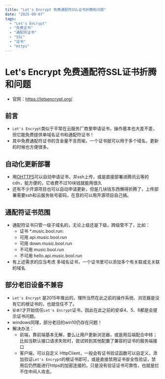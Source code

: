 ```yaml
---
title: "Let's Encrypt 免费通配符SSL证书折腾和问题"
date: "2025-09-07"
tags: 
  - "Let's Encrypt"
  - "免费证书"
  - "通配符证书"
  - "SSL"
  - "证书"
  - "Https"
---
```

# Let's Encrypt 免费通配符SSL证书折腾和问题
- 官网：https://letsencrypt.org/

## 前言
- `Let's Encrypt`类似于平常在云服务厂商里申请证书，操作基本也大差不差，但它能免费提供单域名证书和通配符证书！
- 其中免费通配符证书的含金量不言而喻，一个证书就可以用于多个域名，更新的时候也方便很多。

## 自动化更新部署
- 用[OHTTPS](https://ohttps.com/)可以自动申请证书，并ssh上传，或是直接部署进腾讯云等的cdn，挺方便的，它收费不过10块钱就能用很久
- 还有不少开源项目也可以自动申请更新，但是几块钱东西懒得折腾了，上传部署需要ssh和云服务账号密码，在意的可以用开源项目自己搞。

## 通配符证书范围
- 通配符证书只管一级子域名的，无论上级还是下级，跨级管不了，比如：
    - 证书 *.music.bool.run:
    - 可用 api.music.bool.run
    - 可用 down.music.bool.run
    - 不可用 music.bool.run
    - 不可用 hello.api.music.bool.run
- 有上述需求的应当考虑 多域名证书，一个证书里可以添加多个有关联或无关联的域名

## 部分老旧设备不兼容
- `Let's Encrypt` 是2015年推出的，理所当然在此之前的操作系统、浏览器是没有它的根证书的，也就信任不了。
- `安卓7`才开始信任`Let's Encrypt`证书，因此在此之前的安卓4、5、6都是会提示证书问题。
- windows同理，部分老旧的win10仍存在问题！
- 解决办法：
    - 前端，靠前端基本无解，要么让用户更新浏览器，或是用后端配合中转；比如当默认接口请求失败时，尝试转到其他配置了兼容的证书的服务端接口
    - 客户端，可以自定义 HttpClient，一般会有证书验证函数可以自定义，添加验证`Let's Encrypt`的根证书即可，或是直接禁用证书安全性验证，禁用后仍然能进行https的加密连接的，只是没有验证证书可靠性，也就是拦不住中间人攻击。
